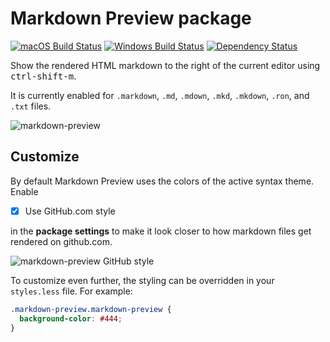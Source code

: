 # Markdown Preview package
[![macOS Build Status](https://travis-ci.org/atom/markdown-preview.svg?branch=master)](https://travis-ci.org/atom/markdown-preview) [![Windows Build Status](https://ci.appveyor.com/api/projects/status/bvh0evhh4v6w9b29/branch/master?svg=true)](https://ci.appveyor.com/project/Atom/markdown-preview/branch/master) [![Dependency Status](https://david-dm.org/atom/markdown-preview.svg)](https://david-dm.org/atom/markdown-preview)

Show the rendered HTML markdown to the right of the current editor using <kbd>ctrl-shift-m</kbd>.

It is currently enabled for `.markdown`, `.md`, `.mdown`, `.mkd`, `.mkdown`, `.ron`, and `.txt` files.

![markdown-preview](https://cloud.githubusercontent.com/assets/378023/10013086/24cad23e-6149-11e5-90e6-663009210218.png)

## Customize

By default Markdown Preview uses the colors of the active syntax theme. Enable

- [x] Use GitHub.com style

in the __package settings__ to make it look closer to how markdown files get rendered on github.com.

![markdown-preview GitHub style](https://cloud.githubusercontent.com/assets/378023/10013087/24ccc7ec-6149-11e5-97ea-53a842a715ea.png)

To customize even further, the styling can be overridden in your `styles.less` file. For example:

```css
.markdown-preview.markdown-preview {
  background-color: #444;
}
```
